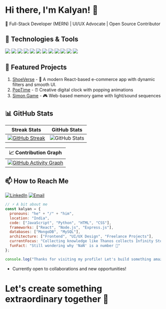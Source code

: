 ﻿# Hi there, I'm Kalyan! 👋

🚀 Full-Stack Developer (MERN) | UI/UX Advocate | Open Source Contributor 

## 🔧 Technologies & Tools
![](https://img.shields.io/badge/-React-61DAFB?logo=react&logoColor=white)
![](https://img.shields.io/badge/-JavaScript-F7DF1E?logo=javascript&logoColor=white)
![](https://img.shields.io/badge/-TypeScript-3178C6?logo=typescript&logoColor=white)
![](https://img.shields.io/badge/-HTML5-E34F26?logo=html5&logoColor=white)
![](https://img.shields.io/badge/-CSS3-1572B6?logo=css3&logoColor=white)
![](https://img.shields.io/badge/-Tailwind_CSS-06B6D4?logo=tailwind-css&logoColor=white)
![](https://img.shields.io/badge/-Node.js-339933?logo=node.js&logoColor=white)
![](https://img.shields.io/badge/-Express-000000?logo=express&logoColor=white)
![](https://img.shields.io/badge/-EJS-000000?logo=ejs&logoColor=white)
![](https://img.shields.io/badge/-Python-3776AB?logo=python&logoColor=white)
![](https://img.shields.io/badge/-MongoDB-47A248?logo=mongodb&logoColor=white)
![](https://img.shields.io/badge/-PostgreSQL-4169E1?logo=postgresql&logoColor=white)

## 🌟 Featured Projects
1. [ShoeVerse](https://github.com/Kalyan-github-4/ShoeVerse) - 🛒 A modern React-based e-commerce app with dynamic filters and smooth UI.
2. [PopTime](https://github.com/Kalyan-github-4/PopTime) - ⏰ Creative digital clock with popping animations 
3. [Simon Game](https://github.com/Kalyan-github-4/Simon-Game) - 🎮 Web-based memory game with light/sound sequences

## 📊 GitHub Stats

| Streak Stats | GitHub Stats |
|--------------|--------------|
| [![GitHub Streak](https://github-readme-streak-stats-eight.vercel.app?user=Kalyan-github-4)](https://git.io/streak-stats) | ![GitHub Stats](https://github-readme-stats.vercel.app/api?username=Kalyan-github-4&show_icons=true&theme=radical&count_private=true&hide_border=true) |

| 📈 Contribution Graph |
|------------------------|
| [![GitHub Activity Graph](https://github-readme-activity-graph.vercel.app/graph?username=Kalyan-github-4&theme=github-dark&hide_border=true)](https://github.com/Ashutosh00710/github-readme-activity-graph) |

## 📫 How to Reach Me
[![LinkedIn](https://img.shields.io/badge/LinkedIn-Kalyan_Manna-informational?style=flat&logo=linkedin&color=0A66C2)](https://www.linkedin.com/in/kalyan-manna-840861352)
[![Email](https://img.shields.io/badge/Email-kalyanmanna439@gmail.com-informational?style=flat&logo=gmail&color=EA4335)](mailto:kalyanmanna439@gmail.com)

```javascript
// ⚡ A bit about me
const kalyan = {
  pronouns: "he" + "/" + "him",
  location: "India",
  code: ["JavaScript", "Python", "HTML", "CSS"],
  frameworks: ["React", "Node.js", "Express.js"],
  databases: ["MongoDB", "MySQL"],
  architecture: ["Frontend", "UI/UX Design", "Freelance Projects"],
  currentFocus: "Collecting knowledge like Thanos collects Infinity Stones 💎 — but only a few get mastered... for now. 🚀",
  funFact: "Still wondering why 'NaN' is a number 🤔"
};

console.log("Thanks for visiting my profile! Let's build something amazing together! 🌟");
```
+ Currently open to collaborations and new opportunities!
# Let's create something extraordinary together 🚀


